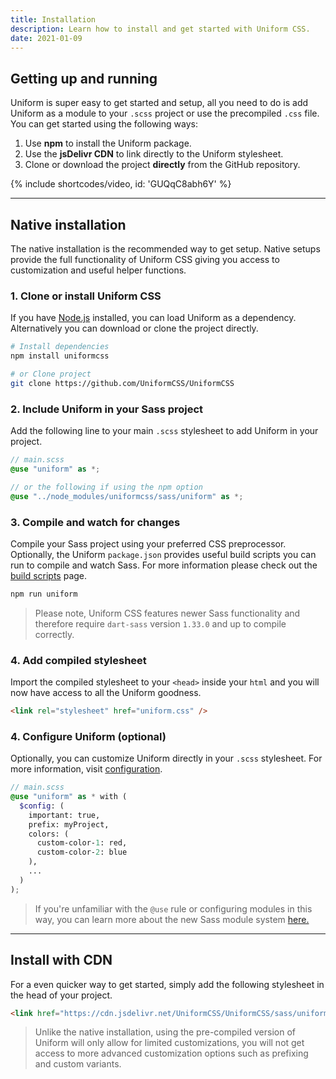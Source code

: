 ```yaml
---
title: Installation
description: Learn how to install and get started with Uniform CSS.
date: 2021-01-09
---
```


## Getting up and running

Uniform is super easy to get started and setup, all you need to do is add Uniform as a module to your `.scss` project or use the precompiled `.css` file. You can get started using the following ways:

1. Use **npm** to install the Uniform package. 
2. Use the **jsDelivr CDN** to link directly to the Uniform stylesheet.
3. Clone or download the project **directly** from the GitHub repository.

{% include shortcodes/video, id: 'GUQqC8abh6Y' %}

---

## Native installation

The native installation is the recommended way to get setup. Native setups provide the full functionality of Uniform CSS giving you access to customization and useful helper functions.

### 1. Clone or install Uniform CSS

If you have <a class="hover.underline" href="https://nodejs.org/en/"  target="_black">Node.js</a> installed, you can load Uniform as a dependency. Alternatively you can download or clone the project directly.

```bash
# Install dependencies
npm install uniformcss

# or Clone project
git clone https://github.com/UniformCSS/UniformCSS
```

### 2. Include Uniform in your Sass project

Add the following line to your main `.scss` stylesheet to add Uniform in your project.

```scss
// main.scss
@use "uniform" as *;

// or the following if using the npm option
@use "../node_modules/uniformcss/sass/uniform" as *;
```

### 3. Compile and watch for changes

Compile your Sass project using your preferred CSS preprocessor. Optionally, the Uniform `package.json` provides useful build scripts you can run to compile and watch Sass. For more information please check out the [build scripts](/docs/build-scripts) page.

```bash
npm run uniform
```

> Please note, Uniform CSS features newer Sass functionality and therefore require `dart-sass` version `1.33.0` and up to compile correctly.

### 4. Add compiled stylesheet

Import the compiled stylesheet to your `<head>` inside your `html` and you will now have access to all the Uniform goodness.

```html
<link rel="stylesheet" href="uniform.css" />
```

### 4. Configure Uniform (optional)

Optionally, you can customize Uniform directly in your `.scss` stylesheet. For more information, visit [configuration](/docs/configuration).

```scss
// main.scss
@use "uniform" as * with (
  $config: (
    important: true,
    prefix: myProject,
    colors: (
      custom-color-1: red,
      custom-color-2: blue
    ),
    ...
  )
);
```

> If you're unfamiliar with the `@use` rule or configuring modules in this way, you can learn more about the new Sass module system <a class="hover.underline" href="https://sass-lang.com/blog/the-module-system-is-launched" target="_black">here.</a>

---

## Install with CDN

For a even quicker way to get started, simply add the following stylesheet in the head of your project.

```html
<link href="https://cdn.jsdelivr.net/UniformCSS/UniformCSS/sass/uniform.min.css" rel="stylesheet" />
```

> Unlike the native installation, using the pre-compiled version of Uniform will only allow for limited customizations, you will not get access to more advanced customization options such as prefixing and custom variants.

